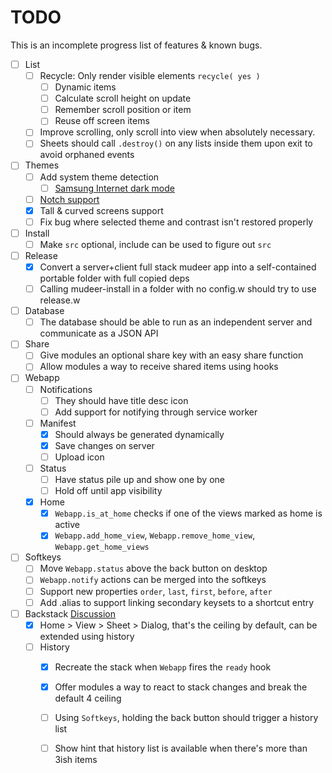 # TODO  
This is an incomplete progress list of features & known bugs.  

* [ ] List
	* [ ] Recycle: Only render visible elements `recycle( yes )`
		* [ ] Dynamic items
		* [ ] Calculate scroll height on update
		* [ ] Remember scroll position or item
		* [ ] Reuse off screen items
	* [ ] Improve scrolling, only scroll into view when absolutely necessary.
	* [ ] Sheets should call `.destroy()` on any lists inside them upon exit to avoid orphaned events
* [ ] Themes
	* [ ] Add system theme detection
		* [ ] [Samsung Internet dark mode](https://developer.samsung.com/internet/blog/en-us/2020/12/15/dark-mode-in-samsung-internet)
	* [ ] [Notch support](https://css-tricks.com/the-notch-and-css/)
	* [x] Tall & curved screens support
	* [ ] Fix bug where selected theme and contrast isn't restored properly

* [ ] Install
	* [ ] Make `src` optional, include can be used to figure out `src`

* [ ] Release
	* [x] Convert a server+client full stack mudeer app into a self-contained portable folder with full copied deps
	* [ ] Calling mudeer-install in a folder with no config.w should try to use release.w

* [ ] Database
	* [ ] The database should be able to run as an independent server and communicate as a JSON API

* [ ] Share
	* [ ] Give modules an optional share key with an easy share function
	* [ ] Allow modules a way to receive shared items using hooks

* [ ] Webapp
	* [ ] Notifications
		* [ ] They should have title desc icon
		* [ ] Add support for notifying through service worker

	* [ ] Manifest
		* [x] Should always be generated dynamically
		* [x] Save changes on server
		* [ ] Upload icon

	* [ ] Status
		* [ ] Have status pile up and show one by one
		* [ ] Hold off until app visibility

	* [x] Home
		* [x] `Webapp.is_at_home` checks if one of the views marked as home is active
		* [x] `Webapp.add_home_view`, `Webapp.remove_home_view`, `Webapp.get_home_views`

* [ ] Softkeys
	* [ ] Move `Webapp.status` above the back button on desktop
	* [ ] `Webapp.notify` actions can be merged into the softkeys
	* [ ] Support new properties `order`, `last`, `first`, `before`, `after`
	* [ ] Add .alias to support linking secondary keysets to a shortcut entry

* [ ] Backstack [Discussion](Philosophy/Backstack.md)
	* [x] Home > View > Sheet > Dialog, that's the ceiling by default, can be extended using history
	* [ ] History
		* [x] Recreate the stack when `Webapp` fires the `ready` hook
		* [x] Offer modules a way to react to stack changes and break the default 4 ceiling
		* [ ] Using `Softkeys`, holding the back button should trigger a history list
		* [ ] Show hint that history list is available when there's more than 3ish items

